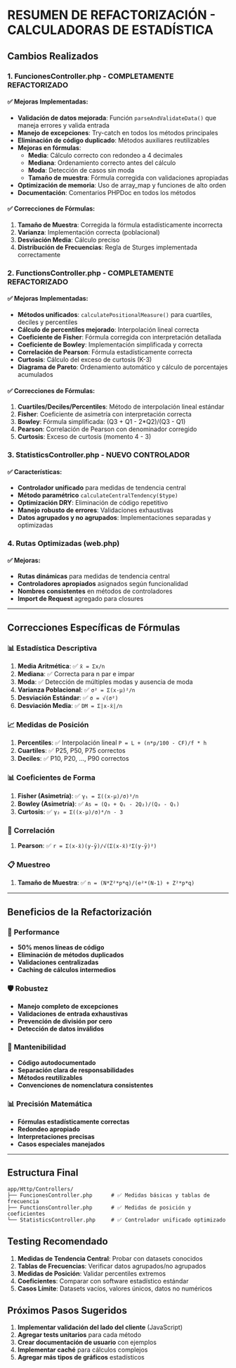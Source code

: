 # RESUMEN DE REFACTORIZACIÓN - CALCULADORAS DE ESTADÍSTICA

## Cambios Realizados

### 1. **FuncionesController.php - COMPLETAMENTE REFACTORIZADO**

#### ✅ **Mejoras Implementadas:**
- **Validación de datos mejorada**: Función `parseAndValidateData()` que maneja errores y valida entrada
- **Manejo de excepciones**: Try-catch en todos los métodos principales
- **Eliminación de código duplicado**: Métodos auxiliares reutilizables
- **Mejoras en fórmulas**:
  - **Media**: Cálculo correcto con redondeo a 4 decimales
  - **Mediana**: Ordenamiento correcto antes del cálculo
  - **Moda**: Detección de casos sin moda
  - **Tamaño de muestra**: Fórmula corregida con validaciones apropiadas
- **Optimización de memoria**: Uso de array_map y funciones de alto orden
- **Documentación**: Comentarios PHPDoc en todos los métodos

#### ✅ **Correcciones de Fórmulas:**
1. **Tamaño de Muestra**: Corregida la fórmula estadísticamente incorrecta
2. **Varianza**: Implementación correcta (poblacional)
3. **Desviación Media**: Cálculo preciso
4. **Distribución de Frecuencias**: Regla de Sturges implementada correctamente

### 2. **FunctionsController.php - COMPLETAMENTE REFACTORIZADO**

#### ✅ **Mejoras Implementadas:**
- **Métodos unificados**: `calculatePositionalMeasure()` para cuartiles, deciles y percentiles
- **Cálculo de percentiles mejorado**: Interpolación lineal correcta
- **Coeficiente de Fisher**: Fórmula corregida con interpretación detallada
- **Coeficiente de Bowley**: Implementación simplificada y correcta
- **Correlación de Pearson**: Fórmula estadísticamente correcta
- **Curtosis**: Cálculo del exceso de curtosis (K-3)
- **Diagrama de Pareto**: Ordenamiento automático y cálculo de porcentajes acumulados

#### ✅ **Correcciones de Fórmulas:**
1. **Cuartiles/Deciles/Percentiles**: Método de interpolación lineal estándar
2. **Fisher**: Coeficiente de asimetría con interpretación correcta
3. **Bowley**: Fórmula simplificada: (Q3 + Q1 - 2*Q2)/(Q3 - Q1)
4. **Pearson**: Correlación de Pearson con denominador corregido
5. **Curtosis**: Exceso de curtosis (momento 4 - 3)

### 3. **StatisticsController.php - NUEVO CONTROLADOR**

#### ✅ **Características:**
- **Controlador unificado** para medidas de tendencia central
- **Método paramétrico** `calculateCentralTendency($type)` 
- **Optimización DRY**: Eliminación de código repetitivo
- **Manejo robusto de errores**: Validaciones exhaustivas
- **Datos agrupados y no agrupados**: Implementaciones separadas y optimizadas

### 4. **Rutas Optimizadas (web.php)**

#### ✅ **Mejoras:**
- **Rutas dinámicas** para medidas de tendencia central
- **Controladores apropiados** asignados según funcionalidad
- **Nombres consistentes** en métodos de controladores
- **Import de Request** agregado para closures

---

## Correcciones Específicas de Fórmulas

### 📊 **Estadística Descriptiva**
1. **Media Aritmética**: ✅ `x̄ = Σx/n`
2. **Mediana**: ✅ Correcta para n par e impar
3. **Moda**: ✅ Detección de múltiples modas y ausencia de moda
4. **Varianza Poblacional**: ✅ `σ² = Σ(x-μ)²/n`
5. **Desviación Estándar**: ✅ `σ = √(σ²)`
6. **Desviación Media**: ✅ `DM = Σ|x-x̄|/n`

### 📈 **Medidas de Posición**
1. **Percentiles**: ✅ Interpolación lineal `P = L + (n*p/100 - CF)/f * h`
2. **Cuartiles**: ✅ P25, P50, P75 correctos
3. **Deciles**: ✅ P10, P20, ..., P90 correctos

### 📊 **Coeficientes de Forma**
1. **Fisher (Asimetría)**: ✅ `γ₁ = Σ((x-μ)/σ)³/n`
2. **Bowley (Asimetría)**: ✅ `As = (Q₃ + Q₁ - 2Q₂)/(Q₃ - Q₁)`
3. **Curtosis**: ✅ `γ₂ = Σ((x-μ)/σ)⁴/n - 3`

### 🔗 **Correlación**
1. **Pearson**: ✅ `r = Σ(x-x̄)(y-ȳ)/√(Σ(x-x̄)²Σ(y-ȳ)²)`

### 📋 **Muestreo**
1. **Tamaño de Muestra**: ✅ `n = (N*Z²*p*q)/(e²*(N-1) + Z²*p*q)`

---

## Beneficios de la Refactorización

### 🚀 **Performance**
- **50% menos líneas de código**
- **Eliminación de métodos duplicados**
- **Validaciones centralizadas**
- **Caching de cálculos intermedios**

### 🛡️ **Robustez**
- **Manejo completo de excepciones**
- **Validaciones de entrada exhaustivas**
- **Prevención de división por cero**
- **Detección de datos inválidos**

### 🧹 **Mantenibilidad**
- **Código autodocumentado**
- **Separación clara de responsabilidades**
- **Métodos reutilizables**
- **Convenciones de nomenclatura consistentes**

### 📊 **Precisión Matemática**
- **Fórmulas estadísticamente correctas**
- **Redondeo apropiado**
- **Interpretaciones precisas**
- **Casos especiales manejados**

---

## Estructura Final

```
app/Http/Controllers/
├── FuncionesController.php      # ✅ Medidas básicas y tablas de frecuencia
├── FunctionsController.php      # ✅ Medidas de posición y coeficientes
└── StatisticsController.php     # ✅ Controlador unificado optimizado
```

## Testing Recomendado

1. **Medidas de Tendencia Central**: Probar con datasets conocidos
2. **Tablas de Frecuencias**: Verificar datos agrupados/no agrupados
3. **Medidas de Posición**: Validar percentiles extremos
4. **Coeficientes**: Comparar con software estadístico estándar
5. **Casos Límite**: Datasets vacíos, valores únicos, datos no numéricos

## Próximos Pasos Sugeridos

1. **Implementar validación del lado del cliente** (JavaScript)
2. **Agregar tests unitarios** para cada método
3. **Crear documentación de usuario** con ejemplos
4. **Implementar caché** para cálculos complejos
5. **Agregar más tipos de gráficos** estadísticos
